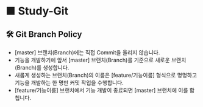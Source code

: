 # ■ Study-Git

## 🛠 Git Branch Policy

* [master] 브랜치(Branch)에는 직접 Commit을 올리지 않습니다.
* 기능을 개발하기에 앞서 [master] 브랜치(Branch)를 기준으로 새로운 브랜치(Branch)를 생성합니다.
* 새롭게 생성하는 브랜치(Branch)의 이름은 [feature/기능이름] 형식으로 명명하고 기능을 개발하는 한 명만 커밋 작업을 수행합니다.
* [feature/기능이름] 브랜치에서 기능 개발이 종료되면 [master] 브랜치에 이를 합칩니다.
